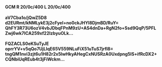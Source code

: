 #### GCM R 20/0c/400 L 20/0c/400
**aV7Cba1o/jQwZ5D8**<br/>**d2EURmt/kNMLykE3j2cFyeI+no0ckJHYl8DjmBD/RuY=**<br/>**QhFY3R73U6ozV4vbJDbqFPnM9zU+AS4dnDa+RgN2fo+Ssd9QqP/5PFLZwj6wk7ICA259xf22lzbyuOLk...**<br/><br/>
**FQZACLS0eKSuTyJE**<br/>**oprrYV+v5qQo7UjLIqE65V559NLuFiX51uTuS7jrfl8=**<br/>**tngQM1nvi3zjt6u1H82r2x5lwHkyAHegCxNUSRzA0Uxdpng5IS+ifRcDX2+CQNbiUqREub4t3jFiWckm...**